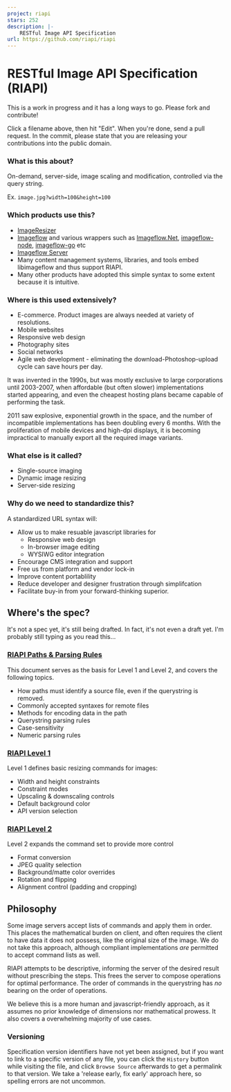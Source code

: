 ```yaml
---
project: riapi
stars: 252
description: |-
    RESTful Image API Specification
url: https://github.com/riapi/riapi
---
```


# RESTful Image API Specification (RIAPI)

This is a work in progress and it has a long ways to go. Please fork and contribute!

Click a filename above, then hit "Edit". When you're done, send a pull request. In the commit, please state that you are releasing your contributions into the public domain.

### What is this about?

On-demand, server-side, image scaling and modification, controlled via the query string.

Ex. `image.jpg?width=100&height=100`


### Which products use this?

* [ImageResizer](https://imageresizing.net/)
* [Imageflow](https://github.com/imazen/imageflow) and various wrappers such as [Imageflow.Net](https://github.com/imazen/imageflow-dotnet), [imageflow-node](https://github.com/imazen/imageflow-node), [imageflow-go](https://github.com/imazen/imageflow-go) etc
* [Imageflow Server](https://github.com/imazen/imageflow-dotnet-server)
* Many content management systems, libraries, and tools embed libimageflow and thus support RIAPI.
* Many other products have adopted this simple syntax to some extent because it is intuitive. 

### Where is this used extensively?

* E-commerce. Product images are always needed at variety of resolutions.
* Mobile websites
* Responsive web design
* Photography sites
* Social networks
* Agile web development - eliminating the download-Photoshop-upload cycle can save hours per day.

It was invented in the 1990s, but was mostly exclusive to large corporations until 2003-2007, when affordable (but often slower) implementations started appearing, and even the cheapest hosting plans became capable of performing the task.

2011 saw explosive, exponential growth in the space, and the number of incompatible implementations has been doubling every 6 months. With the proliferation of mobile devices and high-dpi displays, it is becoming impractical to manually export all the required image variants.

### What else is it called?

* Single-source imaging
* Dynamic image resizing
* Server-side resizing


### Why do we need to standardize this?

A standardized URL syntax will:

* Allow us to make resuable javascript libraries for
  * Responsive web design
  * In-browser image editing
  * WYSIWG editor integration
* Encourage CMS integration and support
* Free us from platform and vendor lock-in
* Improve content portablility
* Reduce developer and designer frustration through simplifcation
* Facilitate buy-in from your forward-thinking superior.

## Where's the spec? 

It's not a spec yet, it's still being drafted. In fact, it's not even a draft yet. I'm probably still typing as you read this...

### [RIAPI Paths & Parsing Rules](https://github.com/riapi/riapi/blob/master/parsing.md)

This document serves as the basis for Level 1 and Level 2, and covers the following topics.

* How paths must identify a source file, even if the querystring is removed.
* Commonly accepted syntaxes for remote files
* Methods for encoding data in the path
* Querystring parsing rules
* Case-sensitivity
* Numeric parsing rules

### [RIAPI Level 1](https://github.com/riapi/riapi/blob/master/level-1.md)

Level 1 defines basic resizing commands for images:

* Width and height constraints
* Constraint modes
* Upscaling & downscaling controls
* Default background color
* API version selection

### [RIAPI Level 2](https://github.com/riapi/riapi/blob/master/level-2.md)

Level 2 expands the command set to provide more control

* Format conversion
* JPEG quality selection
* Background/matte color overrides
* Rotation and flipping
* Alignment control (padding and cropping)


## Philosophy

Some image servers accept lists of commands and apply them in order. This places the mathematical burden on client, and often requires the client to have data it does not possess, like the original size of the image. We do not take this approach, although compliant implementations *are* permitted to accept command lists as well.

RIAPI attempts to be descriptive, informing the server of the desired result without prescribing the steps. This frees the server to compose operations for optimal performance. The order of commands in the querystring has *no* bearing on the order of operations. 

We believe this is a more human and javascript-friendly approach, as it assumes no prior knowledge of dimensions nor mathematical prowess. It also covers a overwhelming majority of use cases. 

### Versioning

Specification version identifiers have not yet been assigned, but if you want to link to a specific version of any file, you can click the `History` button while visiting the file, and click `Browse Source` afterwards to get a permalink to that version. We take a 'release early, fix early' approach here, so spelling errors are not uncommon. 



